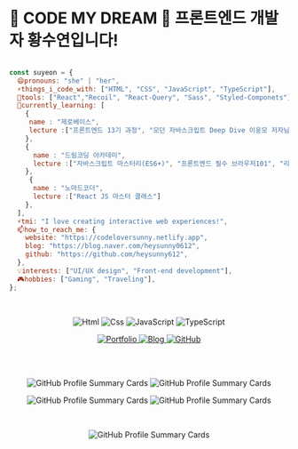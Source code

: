 
<h1>🌟 CODE MY DREAM 🌟 프론트엔드 개발자 황수연입니다! </h1>
  
```js

const suyeon = {
  😄pronouns: "she" | "her",
  ⚡things_i_code_with: ["HTML", "CSS", "JavaScript", "TypeScript"],
  🔭tools: ["React","Recoil", "React-Query", "Sass", "Styled-Componets"],
  🌱currently_learning: [
    {
     name : "제로베이스",
     lecture :["프론트엔드 13기 과정", "모던 자바스크립트 Deep Dive 이웅모 저자님과 함께하는 북스터디"]
    },
    {
      name : "드림코딩 아카데미",
      lecture :["자바스크립트 마스터리(ES6+)", "프론트엔드 필수 브라우저101", "리액트 개념정리&클론코딩", "Git 마스터과정"]
    },
     {
      name : "노마드코더",
      lecture :["React JS 마스터 클래스"]
    },
  ],
  ⚡tmi: "I love creating interactive web experiences!",
  📫how_to_reach_me: {
    website: "https://codeloversunny.netlify.app",
    blog: "https://blog.naver.com/heysunny0612",
    github: "https://github.com/heysunny612",
  },
  💡interests: ["UI/UX design", "Front-end development"],
  🎮hobbies: ["Gaming", "Traveling"],
};

```
<br>

<p align="center">
  <img alt="Html" src="https://img.shields.io/badge/HTML5-E34F26.svg?&style=for-the-badge&logo=HTML5&logoColor=white"/> 
  <img alt="Css" src="https://img.shields.io/badge/CSS3-1572B6.svg?&style=for-the-badge&logo=CSS3&logoColor=white"/> 
  <img alt="JavaScript" src="https://img.shields.io/badge/JavaScript-F7DF1E.svg?&style=for-the-badge&logo=JavaScript&logoColor=black"/> 
  <img alt="TypeScript" src="https://img.shields.io/badge/TypeScript-3178C6.svg?&style=for-the-badge&logo=TypeScript&logoColor=white"/>
</p>

<p align="center">
  <a href="https://codeloversunny.netlify.app">
    <img alt="Portfolio" src="https://img.shields.io/badge/Portfolio-FFA500.svg?&style=for-the-badge&logo=Portfolio&logoColor=white"/>
  </a>
  <a href="https://blog.naver.com/heysunny0612">
    <img alt="Blog" src="https://img.shields.io/badge/Blog-1EC800.svg?&style=for-the-badge&logo=Blog&logoColor=white"/>
  </a>
  <a href="https://github.com/heysunny612">
    <img alt="GitHub" src="https://img.shields.io/badge/GitHub-181717.svg?&style=for-the-badge&logo=GitHub&logoColor=white"/>
  </a>
</p>

<br>
<br>

<p align="center">
  <img src="https://github-profile-summary-cards.vercel.app/api/cards/repos-per-language?username=heysunny612&theme=vue" alt="GitHub Profile Summary Cards" />
  <img src="https://github-profile-summary-cards.vercel.app/api/cards/most-commit-language?username=heysunny612&theme=vue" alt="GitHub Profile Summary Cards" />
</p>

<p align="center">
  <img src="https://github-profile-summary-cards.vercel.app/api/cards/productive-time?username=heysunny612&theme=vue" alt="GitHub Profile Summary Cards" />
  <img src="https://github-profile-summary-cards.vercel.app/api/cards/stats?username=heysunny612&theme=vue" alt="GitHub Profile Summary Cards" />
</p>

<br>

<p align="center">
  <img src="https://github-profile-summary-cards.vercel.app/api/cards/profile-details?username=heysunny612&theme=vue" alt="GitHub Profile Summary Cards" />
</p>

<br>

